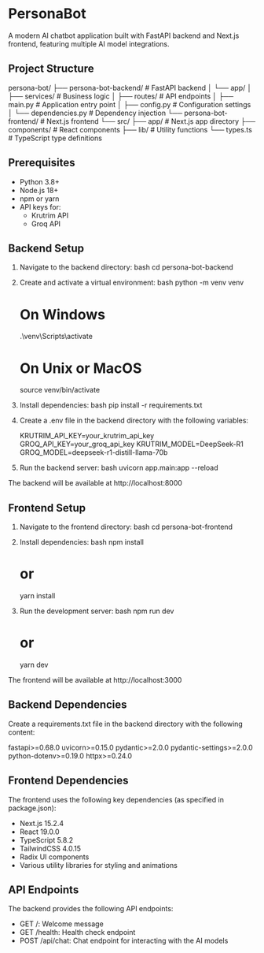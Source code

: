 # PersonaBot

A modern AI chatbot application built with FastAPI backend and Next.js frontend, featuring multiple AI model integrations.

## Project Structure


persona-bot/
├── persona-bot-backend/     # FastAPI backend
│   └── app/
│       ├── services/       # Business logic
│       ├── routes/         # API endpoints
│       ├── main.py         # Application entry point
│       ├── config.py       # Configuration settings
│       └── dependencies.py # Dependency injection
└── persona-bot-frontend/   # Next.js frontend
    └── src/
        ├── app/           # Next.js app directory
        ├── components/    # React components
        ├── lib/          # Utility functions
        └── types.ts      # TypeScript type definitions


## Prerequisites

- Python 3.8+
- Node.js 18+
- npm or yarn
- API keys for:
  - Krutrim API
  - Groq API

## Backend Setup

1. Navigate to the backend directory:
   bash
   cd persona-bot-backend
   

2. Create and activate a virtual environment:
   bash
   python -m venv venv
   # On Windows
   .\venv\Scripts\activate
   # On Unix or MacOS
   source venv/bin/activate
   

3. Install dependencies:
   bash
   pip install -r requirements.txt
   

4. Create a .env file in the backend directory with the following variables:
   
   KRUTRIM_API_KEY=your_krutrim_api_key
   GROQ_API_KEY=your_groq_api_key
   KRUTRIM_MODEL=DeepSeek-R1
   GROQ_MODEL=deepseek-r1-distill-llama-70b
   

5. Run the backend server:
   bash
   uvicorn app.main:app --reload
   

The backend will be available at http://localhost:8000

## Frontend Setup

1. Navigate to the frontend directory:
   bash
   cd persona-bot-frontend
   

2. Install dependencies:
   bash
   npm install
   # or
   yarn install
   

3. Run the development server:
   bash
   npm run dev
   # or
   yarn dev
   

The frontend will be available at http://localhost:3000

## Backend Dependencies

Create a requirements.txt file in the backend directory with the following content:


fastapi>=0.68.0
uvicorn>=0.15.0
pydantic>=2.0.0
pydantic-settings>=2.0.0
python-dotenv>=0.19.0
httpx>=0.24.0


## Frontend Dependencies

The frontend uses the following key dependencies (as specified in package.json):

- Next.js 15.2.4
- React 19.0.0
- TypeScript 5.8.2
- TailwindCSS 4.0.15
- Radix UI components
- Various utility libraries for styling and animations

## API Endpoints

The backend provides the following API endpoints:

- GET /: Welcome message
- GET /health: Health check endpoint
- POST /api/chat: Chat endpoint for interacting with the AI models
